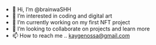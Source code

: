 - 👋 Hi, I’m @brainwaSHH
- 👀 I’m interested in coding and digital art
- 🌱 I’m currently working on my first NFT project
- 💞️ I’m looking to collaborate on projects and learn more
- 📫 How to reach me .. kaygenossa@gmail.com

<!---
brainwaSHH/brainwaSHH is a ✨ special ✨ repository because its `README.md` (this file) appears on your GitHub profile.
You can click the Preview link to take a look at your changes.
--->
